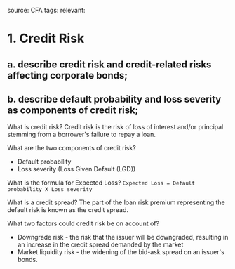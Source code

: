 source: CFA
tags: 
relevant: 

# 1. Credit Risk

## a. describe credit risk and credit-related risks affecting corporate bonds;
## b. describe default probability and loss severity as components of credit risk;

What is credit risk?
Credit risk is the risk of loss of interest and/or principal stemming from a borrower's failure to repay a loan.

What are the two components of credit risk?
- Default probability
- Loss severity (Loss Given Default (LGD))

What is the formula for Expected Loss?
`Expected Loss = Default probability X Loss severity`

What is a credit spread?
The part of the loan risk premium representing the default risk is known as the credit spread.

What two factors could credit risk be on account of?
- Downgrade risk - the risk that the issuer will be downgraded, resulting in an increase in the credit spread demanded by the market
- Market liquidity risk - the widening of the bid-ask spread on an issuer's bonds.

